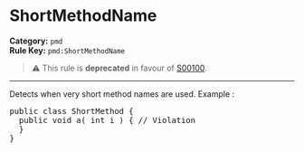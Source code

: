 # ShortMethodName
**Category:** `pmd`<br/>
**Rule Key:** `pmd:ShortMethodName`<br/>
> :warning: This rule is **deprecated** in favour of [S00100](https://rules.sonarsource.com/java/RSPEC-100).

-----

Detects when very short method names are used. Example :
<pre>
public class ShortMethod {
  public void a( int i ) { // Violation
  }
}
</pre>
